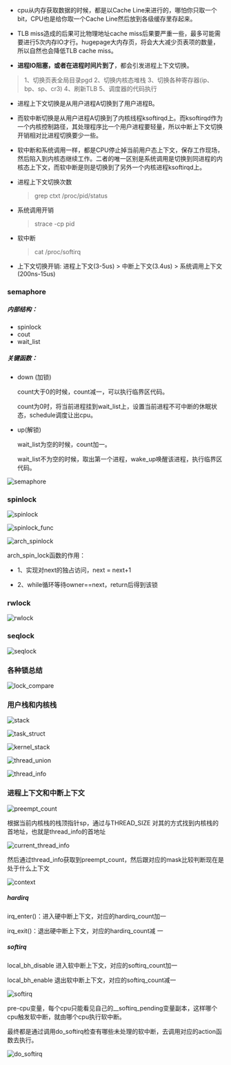 * cpu从内存获取数据的时候，都是以Cache Line来进行的，哪怕你只取一个bit，CPU也是给你取一个Cache Line然后放到各级缓存里存起来。

* TLB miss造成的后果可比物理地址cache miss后果要严重一些，最多可能需要进行5次内存IO才行。hugepage大内存页，将会大大减少页表项的数量，所以自然也会降低TLB cache miss。

* **进程IO阻塞，或者在进程时间片到了**，都会引发进程上下文切换。

> 1、切换页表全局目录pgd
>        2、切换内核态堆栈
>        3、切换各种寄存器(ip、bp、sp、cr3)
>        4、刷新TLB
>        5、调度器的代码执行

* 进程上下文切换是从用户进程A切换到了用户进程B。
* 而软中断切换是从用户进程A切换到了内核线程ksoftirqd上。而ksoftirqd作为一个内核控制路径，其处理程序比一个用户进程要轻量，所以中断上下文切换开销相对比进程切换要少一些。

* 软中断和系统调用一样，都是CPU停止掉当前用户态上下文，保存工作现场，然后陷入到内核态继续工作。二者的唯一区别是系统调用是切换到同进程的内核态上下文，而软中断是则是切换到了另外一个内核进程ksoftirqd上。

* 进程上下文切换次数

  > grep ctxt /proc/pid/status

* 系统调用开销

  > strace -cp pid

* 软中断

  > cat /proc/softirq

* 上下文切换开销:
  进程上下文(3-5us) > 中断上下文(3.4us) > 系统调用上下文(200ns-15us)

### semaphore

##### 内部结构：

* spinlock
* cout
* wait_list

##### 关键函数：

* down (加锁)

  count大于0的时候，count减一，可以执行临界区代码。

  count为0时，将当前进程挂到wait_list上，设置当前进程不可中断的休眠状态，schedule调度让出cpu。

* up(解锁)

  wait_list为空的时候，count加一。

  wait_list不为空的时候，取出第一个进程，wake_up唤醒该进程，执行临界区代码。


![semaphore](https://raw.githubusercontent.com/xuesongzh/images/master/kernel/semaphore.png)

### spinlock

![spinlock](https://raw.githubusercontent.com/xuesongzh/images/master/kernel/spinlock.png)

![spinlock_func](https://raw.githubusercontent.com/xuesongzh/images/master/kernel/spinlock_func.png)

 ![arch_spinlock](https://raw.githubusercontent.com/xuesongzh/images/master/kernel/arch_spinlock.png)

arch_spin_lock函数的作用：

* 1、实现对next的独占访问，next = next+1

* 2、while循环等待owner==next，return后得到该锁

### rwlock

![rwlock](https://raw.githubusercontent.com/xuesongzh/images/master/kernel/rwlock.png)

### seqlock

![seqlock](https://raw.githubusercontent.com/xuesongzh/images/master/kernel/seqlock.png)

### 各种锁总结

![lock_compare](https://raw.githubusercontent.com/xuesongzh/images/master/kernel/lock_compare.png)

### 用户栈和内核栈

![stack](https://raw.githubusercontent.com/xuesongzh/images/master/kernel/stack.png)

![task_struct](https://raw.githubusercontent.com/xuesongzh/images/master/kernel/task_struct.png)

![kernel_stack](https://raw.githubusercontent.com/xuesongzh/images/master/kernel/kernel_stack.png)

![thread_union](https://raw.githubusercontent.com/xuesongzh/images/master/kernel/thread_union.png)

![thread_info](https://raw.githubusercontent.com/xuesongzh/images/master/kernel/thread_info.png)

### 进程上下文和中断上下文

![preempt_count](https://raw.githubusercontent.com/xuesongzh/images/master/kernel/preempt_count.png)

根据当前内核栈的栈顶指针sp，通过与THREAD_SIZE 对其的方式找到内核栈的首地址，也就是thread_info的首地址 

![current_thread_info](https://raw.githubusercontent.com/xuesongzh/images/master/kernel/current_thread_info.png)

然后通过thread_info获取到preempt_count，然后跟对应的mask比较判断现在是处于什么上下文

![context](https://raw.githubusercontent.com/xuesongzh/images/master/kernel/context.png)

##### hardirq

irq_enter()：进入硬中断上下文，对应的hardirq_count加一

irq_exit()：退出硬中断上下文，对应的hardirq_count减 一

##### softirq

local_bh_disable 进入软中断上下文，对应的softirq_count加一

local_bh_enable 退出软中断上下文，对应的softirq_count减一

![softirq](https://raw.githubusercontent.com/xuesongzh/images/master/kernel/softirq.png)

pre-cpu变量，每个cpu只能看见自己的__softirq_pending变量副本，这样哪个cpu触发软中断，就由哪个cpu执行软中断。

最终都是通过调用do_softirq检查有哪些未处理的软中断，去调用对应的action函数去执行。

![do_softirq](https://raw.githubusercontent.com/xuesongzh/images/master/kernel/do_softirq.png)

 